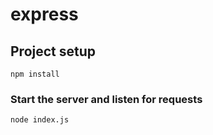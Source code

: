 # express

## Project setup
```
npm install
```

### Start the server and listen for requests
```
node index.js
```